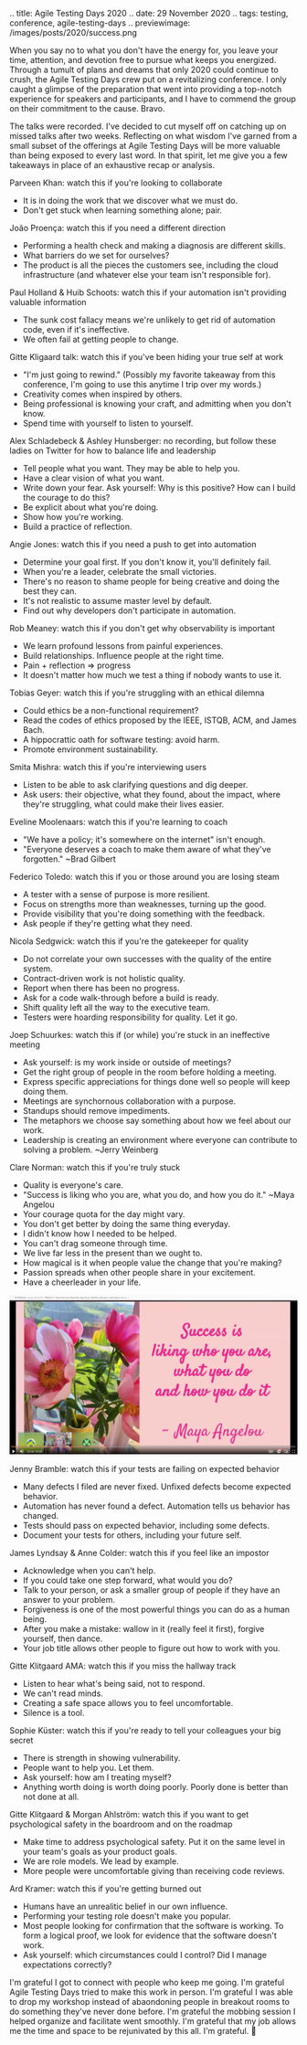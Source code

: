 .. title: Agile Testing Days 2020
.. date: 29 November 2020
.. tags: testing, conference, agile-testing-days
.. previewimage: /images/posts/2020/success.png

When you say no to what you don't have the energy for, you leave your time, attention, and devotion free to pursue what keeps you energized. Through a tumult of plans and dreams that only 2020 could continue to crush, the Agile Testing Days crew put on a revitalizing conference. I only caught a glimpse of the preparation that went into providing a top-notch experience for speakers and participants, and I have to commend the group on their commitment to the cause. Bravo.

The talks were recorded. I've decided to cut myself off on catching up on missed talks after two weeks. Reflecting on what wisdom I've garned from a small subset of the offerings at Agile Testing Days will be more valuable than being exposed to every last word. In that spirit, let me give you a few takeaways in place of an exhaustive recap or analysis. 

Parveen Khan: watch this if you're looking to collaborate

- It is in doing the work that we discover what we must do. 
- Don't get stuck when learning something alone; pair. 

João Proença: watch this if you need a different direction

- Performing a health check and making a diagnosis are different skills. 
- What barriers do we set for ourselves?
- The product is all the pieces the customers see, including the cloud infrastructure (and whatever else your team isn't responsible for). 

Paul Holland & Huib Schoots: watch this if your automation isn't providing valuable information

- The sunk cost fallacy means we're unlikely to get rid of automation code, even if it's ineffective.
- We often fail at getting people to change.

Gitte Kligaard talk: watch this if you've been hiding your true self at work

- "I'm just going to rewind." (Possibly my favorite takeaway from this conference, I'm going to use this anytime I trip over my words.)
- Creativity comes when inspired by others.
- Being professional is knowing your craft, and admitting when you don't know.
- Spend time with yourself to listen to yourself.

Alex Schladebeck & Ashley Hunsberger: no recording, but follow these ladies on Twitter for how to balance life and leadership

- Tell people what you want. They may be able to help you.
- Have a clear vision of what you want.
- Write down your fear. Ask yourself: Why is this positive? How can I build the courage to do this?
- Be explicit about what you're doing.
- Show how you're working.
- Build a practice of reflection.

Angie Jones: watch this if you need a push to get into automation

- Determine your goal first. If you don't know it, you'll definitely fail.
- When you're a leader, celebrate the small victories. 
- There's no reason to shame people for being creative and doing the best they can.
- It's not realistic to assume master level by default.
- Find out why developers don't participate in automation.

Rob Meaney: watch this if you don't get why observability is important

- We learn profound lessons from painful experiences.
- Build relationships. Influence people at the right time.
- Pain + reflection => progress
- It doesn't matter how much we test a thing if nobody wants to use it.

Tobias Geyer: watch this if you're struggling with an ethical dilemna 

- Could ethics be a non-functional requirement?
- Read the codes of ethics proposed by the IEEE, ISTQB, ACM, and James Bach.
- A hippocrattic oath for software testing: avoid harm.
- Promote environment sustainability.

Smita Mishra: watch this if you're interviewing users 

- Listen to be able to ask clarifying questions and dig deeper. 
- Ask users: their objective, what they found, about the impact, where they're struggling, what could make their lives easier.

Eveline Moolenaars: watch this if you're learning to coach

- "We have a policy; it's somewhere on the internet" isn't enough.
- "Everyone deserves a coach to make them aware of what they've forgotten." ~Brad Gilbert


Federico Toledo: watch this if you or those around you are losing steam

- A tester with a sense of purpose is more resilient.
- Focus on strengths more than weaknesses, turning up the good. 
- Provide visibility that you're doing something with the feedback.
- Ask people if they're getting what they need.

Nicola Sedgwick: watch this if you're the gatekeeper for quality

- Do not correlate your own successes with the quality of the entire system.
- Contract-driven work is not holistic quality.
- Report when there has been no progress.
- Ask for a code walk-through before a build is ready.
- Shift quality left all the way to the executive team.
- Testers were hoarding responsibility for quality. Let it go.

Joep Schuurkes: watch this if (or while) you're stuck in an ineffective meeting

- Ask yourself: is my work inside or outside of meetings?
- Get the right group of people in the room before holding a meeting.
- Express specific appreciations for things done well so people will keep doing them.
- Meetings are synchornous collaboration with a purpose.
- Standups should remove impediments.
- The metaphors we choose say something about how we feel about our work.
- Leadership is creating an environment where everyone can contribute to solving a problem. ~Jerry Weinberg


Clare Norman: watch this if you're truly stuck

- Quality is everyone's care.
- "Success is liking who you are, what you do, and how you do it." ~Maya Angelou
- Your courage quota for the day might vary. 
- You don't get better by doing the same thing everyday. 
- I didn't know how I needed to be helped.
- You can't drag someone through time.
- We live far less in the present than we ought to.
- How magical is it when people value the change that you're making?
- Passion spreads when other people share in your excitement.
- Have a cheerleader in your life.

![](/images/posts/2020/success.png "Clare Norman channeling Maya Angelou on success")

Jenny Bramble: watch this if your tests are failing on expected behavior

- Many defects I filed are never fixed. Unfixed defects become expected behavior.
- Automation has never found a defect. Automation tells us behavior has changed. 
- Tests should pass on expected behavior, including some defects.
- Document your tests for others, including your future self.

James Lyndsay & Anne Colder: watch this if you feel like an impostor 

- Acknowledge when you can't help.
- If you could take one step forward, what would you do?
- Talk to your person, or ask a smaller group of people if they have an answer to your problem. 
- Forgiveness is one of the most powerful things you can do as a human being.
- After you make a mistake: wallow in it (really feel it first), forgive yourself, then dance.
- Your job title allows other people to figure out how to work with you.


Gitte Klitgaard AMA: watch this if you miss the hallway track

- Listen to hear what's being said, not to respond. 
- We can't read minds.
- Creating a safe space allows you to feel uncomfortable. 
- Silence is a tool. 

Sophie Küster: watch this if you're ready to tell your colleagues your big secret

- There is strength in showing vulnerability.
- People want to help you. Let them. 
- Ask yourself: how am I treating myself?
- Anything worth doing is worth doing poorly. Poorly done is better than not done at all. 

Gitte Klitgaard & Morgan Ahlström: watch this if you want to get psychological safety in the boardroom and on the roadmap

- Make time to address psychological safety. Put it on the same level in your team's goals as your product goals. 
- We are role models. We lead by example.
- More people were uncomfortable giving than receiving code reviews. 

Ard Kramer: watch this if you're getting burned out

- Humans have an unrealitic belief in our own influence. 
- Performing your testing role doesn't make you popular. 
- Most people looking for confirmation that the software is working. To form a logical proof, we look for evidence that the software doesn't work. 
- Ask yourself: which circumstances could I control? Did I manage expectations correctly? 

I'm grateful I got to connect with people who keep me going. I'm grateful Agile Testing Days tried to make this work in person. I'm grateful I was able to drop my workshop instead of abaondoning people in breakout rooms to do something they've never done before. I'm grateful the mobbing session I helped organize and facilitate went smoothly. I'm grateful that my job allows me the time and space to be rejunivated by this all. I'm grateful. 🙏